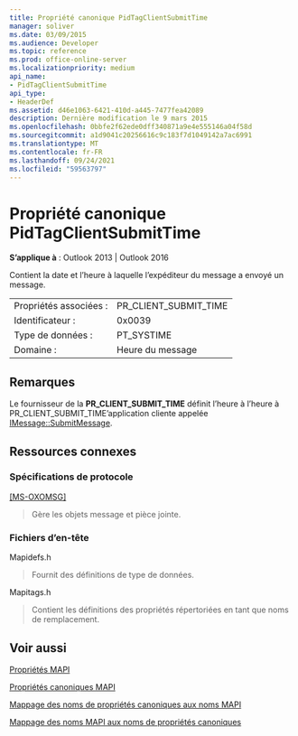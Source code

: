 ```yaml
---
title: Propriété canonique PidTagClientSubmitTime
manager: soliver
ms.date: 03/09/2015
ms.audience: Developer
ms.topic: reference
ms.prod: office-online-server
ms.localizationpriority: medium
api_name:
- PidTagClientSubmitTime
api_type:
- HeaderDef
ms.assetid: d46e1063-6421-410d-a445-7477fea42089
description: Dernière modification le 9 mars 2015
ms.openlocfilehash: 0bbfe2f62ede0dff340871a9e4e555146a04f58d
ms.sourcegitcommit: a1d9041c20256616c9c183f7d1049142a7ac6991
ms.translationtype: MT
ms.contentlocale: fr-FR
ms.lasthandoff: 09/24/2021
ms.locfileid: "59563797"
---
```

# <a name="pidtagclientsubmittime-canonical-property"></a>Propriété canonique PidTagClientSubmitTime

  
  
**S’applique à** : Outlook 2013 | Outlook 2016 
  
Contient la date et l’heure à laquelle l’expéditeur du message a envoyé un message. 
  
|||
|:-----|:-----|
|Propriétés associées :  <br/> |PR_CLIENT_SUBMIT_TIME  <br/> |
|Identificateur :  <br/> |0x0039  <br/> |
|Type de données :  <br/> |PT_SYSTIME  <br/> |
|Domaine :  <br/> |Heure du message  <br/> |
   
## <a name="remarks"></a>Remarques

Le fournisseur de la **PR_CLIENT_SUBMIT_TIME** définit l’heure à l’heure à PR_CLIENT_SUBMIT_TIME’application cliente appelée [IMessage::SubmitMessage](imessage-submitmessage.md). 
  
## <a name="related-resources"></a>Ressources connexes

### <a name="protocol-specifications"></a>Spécifications de protocole

[[MS-OXOMSG]](https://msdn.microsoft.com/library/daa9120f-f325-4afb-a738-28f91049ab3c%28Office.15%29.aspx)
  
> Gère les objets message et pièce jointe.
    
### <a name="header-files"></a>Fichiers d’en-tête

Mapidefs.h
  
> Fournit des définitions de type de données.
    
Mapitags.h
  
> Contient les définitions des propriétés répertoriées en tant que noms de remplacement.
    
## <a name="see-also"></a>Voir aussi



[Propriétés MAPI](mapi-properties.md)
  
[Propriétés canoniques MAPI](mapi-canonical-properties.md)
  
[Mappage des noms de propriétés canoniques aux noms MAPI](mapping-canonical-property-names-to-mapi-names.md)
  
[Mappage des noms MAPI aux noms de propriétés canoniques](mapping-mapi-names-to-canonical-property-names.md)

